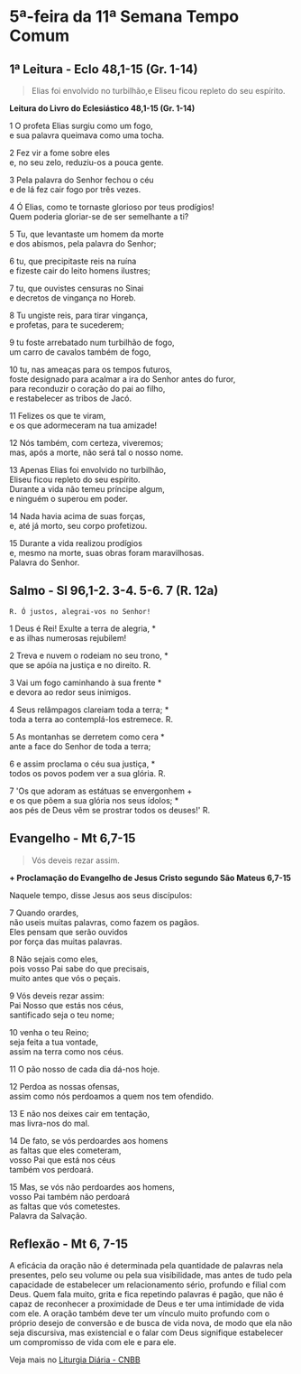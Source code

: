 # 5ª-feira da 11ª Semana Tempo Comum

## 1ª Leitura - Eclo 48,1-15 (Gr. 1-14)

> Elias foi envolvido no turbilhão,e Eliseu ficou repleto do seu espírito.

**Leitura do Livro do Eclesiástico 48,1-15 (Gr. 1-14)**

1 O profeta Elias surgiu como um fogo,   
 e sua palavra queimava como uma tocha.   

2 Fez vir a fome sobre eles   
 e, no seu zelo, reduziu-os a pouca gente.   

3 Pela palavra do Senhor fechou o céu   
 e de lá fez cair fogo por três vezes.   

4 Ó Elias, como te tornaste glorioso por teus prodígios!   
 Quem poderia gloriar-se de ser semelhante a ti?   

5 Tu, que levantaste um homem da morte   
 e dos abismos, pela palavra do Senhor;   

6 tu, que precipitaste reis na ruína   
 e fizeste cair do leito homens ilustres;   

7 tu, que ouvistes censuras no Sinai   
 e decretos de vingança no Horeb.   

8 Tu ungiste reis, para tirar vingança,   
 e profetas, para te sucederem;   

9 tu foste arrebatado num turbilhão de fogo,   
 um carro de cavalos também de fogo,   

10 tu, nas ameaças para os tempos futuros,   
 foste designado para acalmar a ira do Senhor antes do furor,   
 para reconduzir o coração do pai ao filho,   
 e restabelecer as tribos de Jacó.   

11 Felizes os que te viram,   
 e os que adormeceram na tua amizade!   

12 Nós também, com certeza, viveremos;   
 mas, após a morte, não será tal o nosso nome.   

13 Apenas Elias foi envolvido no turbilhão,   
 Eliseu ficou repleto do seu espírito.   
 Durante a vida não temeu príncipe algum,   
 e ninguém o superou em poder.   

14 Nada havia acima de suas forças,   
 e, até já morto, seu corpo profetizou.   

15 Durante a vida realizou prodígios   
 e, mesmo na morte, suas obras foram maravilhosas.   
 Palavra do Senhor.

## Salmo - Sl 96,1-2. 3-4. 5-6. 7 (R. 12a)

`R. Ó justos, alegrai-vos no Senhor!`

1 Deus é Rei! Exulte a terra de alegria, *   
 e as ilhas numerosas rejubilem!   

2 Treva e nuvem o rodeiam no seu trono, *   
 que se apóia na justiça e no direito. R.       

3 Vai um fogo caminhando à sua frente *   
 e devora ao redor seus inimigos.   

4 Seus relâmpagos clareiam toda a terra; *   
 toda a terra ao contemplá-los estremece. R.       

5 As montanhas se derretem como cera *   
 ante a face do Senhor de toda a terra;   

6 e assim proclama o céu sua justiça, *   
 todos os povos podem ver a sua glória. R.       

7 'Os que adoram as estátuas se envergonhem +   
 e os que põem a sua glória nos seus ídolos; *   
 aos pés de Deus vêm se prostrar todos os deuses!' R.

## Evangelho - Mt 6,7-15

> Vós deveis rezar assim.

**+ Proclamação do Evangelho de Jesus Cristo segundo São Mateus   6,7-15**

Naquele tempo, disse Jesus aos seus discípulos:    

7 Quando orardes,   
 não useis muitas palavras, como fazem os pagãos.   
 Eles pensam que serão ouvidos   
 por força das muitas palavras.    

8 Não sejais como eles,   
 pois vosso Pai sabe do que precisais,   
 muito antes que vós o peçais.    

9 Vós deveis rezar assim:   
 Pai Nosso que estás nos céus,   
 santificado seja o teu nome;    

10 venha o teu Reino;   
 seja feita a tua vontade,   
 assim na terra como nos céus.    

11 O pão nosso de cada dia dá-nos hoje.    

12 Perdoa as nossas ofensas,   
 assim como nós perdoamos a quem nos tem ofendido.    

13 E não nos deixes cair em tentação,   
 mas livra-nos do mal.    

14 De fato, se vós perdoardes aos homens   
 as faltas que eles cometeram,   
 vosso Pai que está nos céus   
 também vos perdoará.    

15 Mas, se vós não perdoardes aos homens,   
 vosso Pai também não perdoará   
 as faltas que vós cometestes.   
 Palavra da Salvação.

## Reflexão - Mt 6, 7-15

A eficácia da oração não é determinada pela quantidade de palavras nela presentes, pelo seu volume ou pela sua visibilidade, mas antes de tudo pela capacidade de estabelecer um relacionamento sério, profundo e filial com Deus. Quem fala muito, grita e fica repetindo palavras é pagão, que não é capaz de reconhecer a proximidade de Deus e ter uma intimidade de vida com ele. A oração também deve ter um vínculo muito profundo com o próprio desejo de conversão e de busca de vida nova, de modo que ela não seja discursiva, mas existencial e o falar com Deus signifique estabelecer um compromisso de vida com ele e para ele.

Veja mais no [Liturgia Diária - CNBB](http://liturgiadiaria.cnbb.org.br/app/user/user/UserView.php?ano=2016&mes=6&dia=16)
